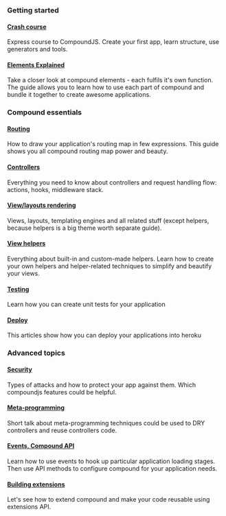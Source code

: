 ### Getting started

#### [Crash course][crash-course]

Express course to CompoundJS. Create your first app, learn structure, use
generators and tools.

#### [Elements Explained][elements-explained]

Take a closer look at compound elements - each fulfils it's own
function. The guide allows you to learn how to use each part of compound and bundle
it together to create awesome applications.

### Compound essentials

#### [Routing][routing]

How to draw your application's routing map in few expressions. This guide
shows you all compound routing map power and beauty.

#### [Controllers][controllers]

Everything you need to know about controllers and request handling flow:
actions, hooks, middleware stack.

#### [View/layouts rendering][views]

Views, layouts, templating engines and all related stuff (except helpers,
because helpers is a big theme worth separate guide).

#### [View helpers][helpers]

Everything about built-in and custom-made helpers.
Learn how to create your own helpers and helper-related techniques to simplify
and beautify your views.

#### [Testing][testing]

Learn how you can create unit tests for your application

#### [Deploy][deploy]

This articles show how you can deploy your applications into heroku

### Advanced topics

#### [Security][security]

Types of attacks and how to protect your app against them. Which compoundjs
features could be helpful.

#### [Meta-programming][meta-controllers]

Short talk about meta-programming techniques could be used to DRY controllers and
reuse controllers code.

#### [Events, Compound API][events-api]

Learn how to use events to hook up particular application loading stages. Then
use API methods to configure compound for your application needs.

#### [Building extensions][extensions-api]

Let's see how to extend compound and make your code reusable using extensions
API.

[crash-course]: https://github.com/compoundjs/guides/blob/master/basics/crash-course.md
[elements-explained]: https://github.com/compoundjs/guides/blob/master/basics/elements-explained.md

[routing]: https://github.com/compoundjs/guides/blob/master/routing.md
[controllers]: https://github.com/compoundjs/guides/blob/master/controllers.md
[views]: https://github.com/compoundjs/guides/blob/master/views.md
[helpers]: https://github.com/compoundjs/guides/blob/master/helpers.md
[mailers]: https://github.com/compoundjs/guides/blob/master/mailers.md
[security]: https://github.com/compoundjs/guides/blob/master/security.md

[meta-controllers]: https://github.com/compoundjs/guides/blob/master/meta-controllers.md
[events-api]: https://github.com/compoundjs/guides/blob/master/events-api.md
[extensions-api]: https://github.com/compoundjs/guides/blob/master/extensions-api.md
[deploy]:  https://github.com/compoundjs/guides/blob/master/deploy.md
[testing]:  https://github.com/compoundjs/guides/blob/master/testing.md

